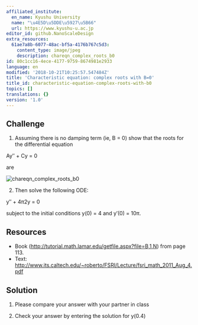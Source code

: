 ```yaml
---
affiliated_institute:
  en_name: Kyushu University
  name: "\u4E5D\u5DDE\u5927\u5B66"
  url: https://www.kyushu-u.ac.jp
editor_id: github.NanoScaleDesign
extra_resources:
  61ae7a8b-6077-48ac-bf5a-4176b767c5d3:
    content_type: image/jpeg
    description: chareqn_complex_roots_b0
id: 80c1cc16-4ece-4177-9759-8674981e2933
language: en
modified: '2018-10-21T10:25:57.547484Z'
title: 'Characteristic equation: complex roots with B=0'
title_id: characteristic-equation-complex-roots-with-b0
topics: []
translations: {}
version: '1.0'
---
```


## Challenge

1. Assuming there is no damping term (ie, B = 0) show that the roots for the differential equation

Ay′′ + Cy = 0

are

![chareqn_complex_roots_b0](/api/v0/teachers/github.NanoScaleDesign/resources/public/61ae7a8b-6077-48ac-bf5a-4176b767c5d3.jpeg/61ae7a8b-6077-48ac-bf5a-4176b767c5d3.jpeg)

2. Then solve the following ODE:

 y′′ + 4π2y = 0

subject to the initial conditions y(0) = 4 and y′(0) = 10π.

## Resources

- Book (http://tutorial.math.lamar.edu/getfile.aspx?file=B,1,N) from page 113.
- Text: http://www.its.caltech.edu/~roberto/FSRI/Lecture/fsri_math_2011_Aug_4.pdf

## Solution

1. Please compare your answer with your partner in class

2. Check your answer by entering the solution for y(0.4)
